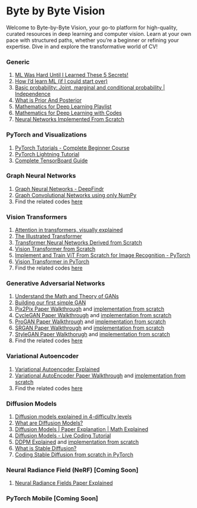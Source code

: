 # Byte by Byte Vision

Welcome to Byte-by-Byte Vision, your go-to platform for high-quality, curated resources in deep learning and computer vision. Learn at your own pace with structured paths, whether you’re a beginner or refining your expertise. Dive in and explore the transformative world of CV!

### Generic
  1. [ML Was Hard Until I Learned These 5 Secrets!](https://youtu.be/sJBO7rMR8ks?si=h9BtP0x1ywFW8U42)
  2. [How I’d learn ML (if I could start over)](https://youtu.be/gUmagAluXpk?si=4wiRwhonibEh2gsj)
  3. [Basic probability: Joint, marginal and conditional probability | Independence](https://youtu.be/SrEmzdOT65s?si=v-tQQ4b2aJe5KcbW)
  4. [What is Prior And Posterior](https://youtu.be/CHwM6dIec44?si=KQz9rLYME8cGPvIy)
  5. [Mathematics for Deep Learning Playlist](https://youtube.com/playlist?list=PL05umP7R6ij0bo4UtMdzEJ6TiLOqj4ZCm&si=m-2OnjVGfYuPKtr-)
  6. [Mathematics for Deep Learning with Codes](https://github.com/SoR-D/Mathematics-for-Deep-Learning)
  3. [Neural Networks Implemented From Scratch](https://youtube.com/playlist?list=PLhhyoLH6IjfzqE1Z9uGrTb66tcu311C7c&si=mHr4ANM7UzoxITbj)

### PyTorch and Visualizations
  1. [PyTorch Tutorials - Complete Beginner Course](https://youtube.com/playlist?list=PLqnslRFeH2UrcDBWF5mfPGpqQDSta6VK4&si=jOWoiKW3T1lTg_26)
  2. [PyTorch Lightning Tutorial](https://youtube.com/playlist?list=PLhhyoLH6IjfyL740PTuXef4TstxAK6nGP&si=ew27ODqjWKA1M1nz)
  3. [Complete TensorBoard Guide](https://youtu.be/k7KfYXXrOj0?si=uWwhut7UsE3KXl0G)

### Graph Neural Networks
  1. [Graph Neural Networks - DeepFindr](https://youtube.com/playlist?list=PLV8yxwGOxvvoNkzPfCx2i8an--Tkt7O8Z&si=VBMF5Zl8v-LJ-71k)
  2. [Graph Convolutional Networks using only NumPy](https://youtu.be/8qTnNXdkF1Q?si=o_z2rY6pjOVw6xwZ)
  3. Find the related codes [here](https://github.com/SoumyaratnaDebnath/Deep-Learning-Algorithms-Implemented/tree/main/graph-convolution-networks-from-scratch)

### Vision Transformers
  1. [Attention in transformers, visually explained](https://youtu.be/eMlx5fFNoYc?si=pRbSARHssr38LjWx)
  2. [The Illustrated Transformer](https://jalammar.github.io/illustrated-transformer/)
  3. [Transformer Neural Networks Derived from Scratch](https://youtu.be/kWLed8o5M2Y?si=LoDpokjuaE_Lo5p3)
  4. [Vision Transformer from Scratch](https://youtu.be/pACWvXc-GLs?si=LIn29f-xGkUYy-H0)
  5. [Implement and Train ViT From Scratch for Image Recognition - PyTorch](https://youtu.be/Vonyoz6Yt9c?si=1bSgFETiMPXqw-ss)
  6. [Vision Transformer in PyTorch](https://youtu.be/ovB0ddFtzzA?si=jr6tgb0vMZpMO5DK)
  7. Find the related codes [here](https://github.com/SoumyaratnaDebnath/Deep-Learning-Algorithms-Implemented/tree/main/vision-trasnformer-from-scratch)

### Generative Adversarial Networks
  1. [Understand the Math and Theory of GANs](https://youtu.be/J1aG12dLo4I?si=vuS8el8bImDw75l8)
  2. [Building our first simple GAN](https://youtu.be/OljTVUVzPpM?si=X2-mJx_7N_Z1jU4B)
  3. [Pix2Pix Paper Walkthrough](https://youtu.be/9SGs4Nm0VR4?si=UrbZG-GxCaAsDpbf) and [implementation from scratch](https://youtu.be/SuddDSqGRzg?si=l6eIx9cxyWoqzhuP)
  5. [CycleGAN Paper Walkthrough](https://youtu.be/5jziBapziYE?si=-mCy8ae3o42zWZ_H) and [implementation from scratch](https://youtu.be/4LktBHGCNfw?si=3Jue5Qen5gac20lh)
  7. [ProGAN Paper Walkthrough](https://youtu.be/lhs78if-E7E?si=JYt_qQjUiuKKfdl4) and [implementation from scratch](https://youtu.be/nkQHASviYac?si=uyfIQb0at9BYBHU8)
  8. [SRGAN Paper Walkthrough](https://youtu.be/fx-rXMcKlQc?si=88k7HFX1hPCx-olV) and [implementation from scratch](https://youtu.be/7FO9qDOhRCc?si=hT992fUyBe2_72Hc)
  9. [StyleGAN Paper Walkthorugh](https://youtu.be/qZuoU23ACTo?si=ZLgHJ39Wfhc-yO2Q) and [implementation from scratch](https://www.kaggle.com/code/tauilabdelilah/stylegan-implementation-from-scratch-pytorch)
  10. Find the related codes [here](https://github.com/SoumyaratnaDebnath/Deep-Learning-Algorithms-Implemented/tree/main/GANs-implemented-from-scratch)

### Variational Autoencoder
  1. [Variational Autoencoder Explained](https://youtu.be/iwEzwTTalbg?si=Wv4mQJKNllMZvM3q)
  2. [Variational AutoEncoder Paper Walkthrough](https://youtu.be/5bA6gwo36Cw?si=lEdLDp4zCgl6DSCQ) and [implementation from scratch](https://youtu.be/VELQT1-hILo?si=2BlGkoynHX-5Tdwh)
  3. Find the related codes [here](https://github.com/SoumyaratnaDebnath/Deep-Learning-Algorithms-Implemented/tree/main/variational-autoencoder-from-scratch)
     
### Diffusion Models
  1. [Diffusion models explained in 4-difficulty levels](https://youtu.be/yTAMrHVG1ew?si=U_XiXqf1fHSOZH1-)
  2. [What are Diffusion Models?](https://youtu.be/fbLgFrlTnGU?si=kQlJ7AN0b8kOaiMG)
  3. [Diffusion Models | Paper Explanation | Math Explained](https://youtu.be/HoKDTa5jHvg?si=km-4R43Y_EmYX3hC)
  4. [Diffusion Models - Live Coding Tutorial](https://youtu.be/S_il77Ttrmg?si=Fh3Z_m33s1oDtMv7)
  5. [DDPM Explained](https://youtu.be/H45lF4sUgiE?si=zxuqNRH1LkJ1Xl93) and [implementation from scratch](https://youtu.be/vu6eKteJWew?si=o3x6HAsttKfQT2gs)
  6. [What is Stable Diffusion?](https://youtu.be/RGBNdD3Wn-g?si=NBZ8SnxUCLGoSAOi)
  7. [Coding Stable Diffusion from scratch in PyTorch](https://youtu.be/ZBKpAp_6TGI?si=FzdP-SGoVClxWVN9) 

### Neural Radiance Field (NeRF) [Coming Soon]
  1. [Neural Radiance Fields Paper Explained](https://youtu.be/WSfEfZ0ilw4?si=Shqr7GXw3FklwUOW)

### PyTorch Mobile [Coming Soon]

